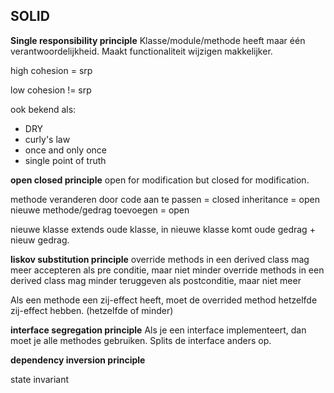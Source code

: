 ## SOLID



**Single responsibility principle**
Klasse/module/methode heeft maar één verantwoordelijkheid. Maakt functionaliteit wijzigen makkelijker. 

high cohesion = srp

low cohesion != srp

ook bekend als:

- DRY
- curly's law
- once and only once
- single point of truth

**open closed principle**
open for modification but closed for modification.

methode veranderen door code aan te passen = closed
inheritance = open
nieuwe methode/gedrag toevoegen = open

nieuwe klasse extends oude klasse, in nieuwe klasse komt oude gedrag + nieuw gedrag.

**liskov substitution principle**
override methods in een derived class mag meer accepteren als pre conditie, maar niet minder
override methods in een derived class mag minder teruggeven als postconditie, maar niet meer

Als een methode een zij-effect heeft, moet de overrided method hetzelfde zij-effect hebben. (hetzelfde of minder)

**interface segregation principle**
Als je een interface implementeert, dan moet je alle methodes gebruiken. Splits de interface anders op. 

**dependency inversion principle**



state invariant





